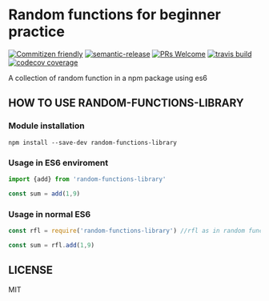 # Random functions for beginner practice

[![Commitizen friendly](https://img.shields.io/badge/commitizen-friendly-brightgreen.svg?style=flat-square)](http://commitizen.github.io/cz-cli/)
[![semantic-release](https://img.shields.io/badge/%20%20%F0%9F%93%A6%F0%9F%9A%80-semantic--release-e10079.svg?style=flat-square)](https://github.com/semantic-release/semantic-release)
[![PRs Welcome](https://img.shields.io/badge/prs-welcome-brightgreen.svg?style=flat-square)](http://makeapullrequest.com)
[![travis build](https://img.shields.io/travis/yeohsoonkeat/random-functions-library.svg?style=popout)](https://travis-ci.org/yeohsoonkeat/random-functions-library)
[![codecov coverage](https://img.shields.io/codecov/c/github/yeohsoonkeat/random-functions-library.svg)](https://codecov.io/gh/yeohsoonkeat/random-functions-library)

A collection of random function in a npm package using es6 

## HOW TO USE RANDOM-FUNCTIONS-LIBRARY

### Module installation
```
npm install --save-dev random-functions-library

```
### Usage in ES6 enviroment

```javascript
import {add} from 'random-functions-library'

const sum = add(1,9)
```
### Usage in normal ES6

```javascript
const rfl = require('random-functions-library') //rfl as in random functions library

const sum = rfl.add(1,9)
```

## LICENSE

MIT

